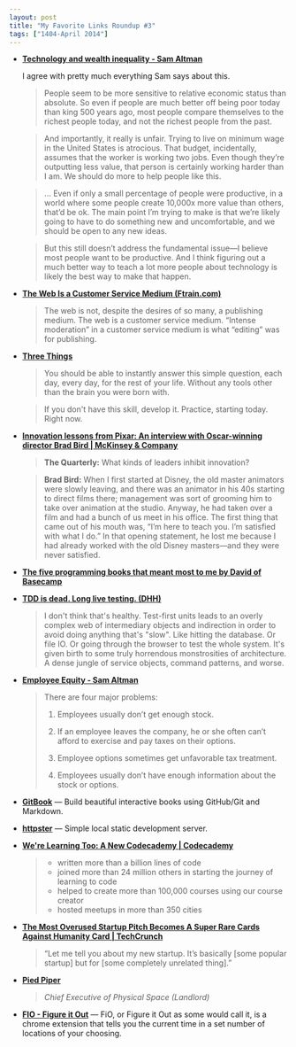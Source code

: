 ```yaml
---
layout: post
title: "My Favorite Links Roundup #3"
tags: ["1404-April 2014"]
---
```


* <i class="fa fa-thumbs-o-up"></i> **[Technology and wealth inequality - Sam Altman](http://blog.samaltman.com/technology-and-wealth-inequality)**

    I agree with pretty much everything Sam says about this.

    > People seem to be more sensitive to relative economic status than absolute. So even if people are much better off being poor today than king 500 years ago, most people compare themselves to the richest people today, and not the richest people from the past.

    > And importantly, it really is unfair.  Trying to live on minimum wage in the United States is atrocious. That budget, incidentally, assumes that the worker is working two jobs.  Even though they’re outputting less value, that person is certainly working harder than I am.  We should do more to help people like this.

    > ... Even if only a small percentage of people were productive, in a world where some people create 10,000x more value than others, that’d be ok.  The main point I’m trying to make is that we’re likely going to have to do something new and uncomfortable, and we should be open to any new ideas.

    > But this still doesn’t address the fundamental issue—I believe most people want to be productive.  And I think figuring out a much better way to teach a lot more people about technology is likely the best way to make that happen.

* <i class="fa fa-thumbs-o-up"></i> **[The Web Is a Customer Service Medium (Ftrain.com)](http://www.ftrain.com/wwic.html)**

    > The web is not, despite the desires of so many, a publishing medium. The web is a customer service medium. “Intense moderation” in a customer service medium is what “editing” was for publishing.

* <i class="fa fa-thumbs-o-up"></i> **[Three Things](http://blog.codinghorror.com/three-things/)**

    > You should be able to instantly answer this simple question, each day, every day, for the rest of your life. Without any tools other than the brain you were born with.

    > If you don't have this skill, develop it. Practice, starting today. Right now.

* **[Innovation lessons from Pixar: An interview with Oscar-winning director Brad Bird | McKinsey & Company](http://www.mckinsey.com/insights/innovation/innovation_lessons_from_pixar_an_interview_with_oscar-winning_director_brad_bird)**

    > **The Quarterly:** What kinds of leaders inhibit innovation?

    > **Brad Bird:** When I first started at Disney, the old master animators were slowly leaving, and there was an animator in his 40s starting to direct films there; management was sort of grooming him to take over animation at the studio. Anyway, he had taken over a film and had a bunch of us meet in his office. The first thing that came out of his mouth was, “I’m here to teach you. I’m satisfied with what I do.” In that opening statement, he lost me because I had already worked with the old Disney masters—and they were never satisfied.

* **[The five programming books that meant most to me by David of Basecamp](https://signalvnoise.com/posts/3375-the-five-programming-books-that-meant-most-to-me)**

* **[TDD is dead. Long live testing. (DHH)](http://david.heinemeierhansson.com/2014/tdd-is-dead-long-live-testing.html)**

    > I don't think that's healthy. Test-first units leads to an overly complex web of intermediary objects and indirection in order to avoid doing anything that's "slow". Like hitting the database. Or file IO. Or going through the browser to test the whole system. It's given birth to some truly horrendous monstrosities of architecture. A dense jungle of service objects, command patterns, and worse.

* **[Employee Equity - Sam Altman](http://blog.samaltman.com/employee-equity)**

    > There are four major problems:
    >
    > 1) Employees usually don’t get enough stock.
    >
    > 2) If an employee leaves the company, he or she often can’t afford to exercise and pay taxes on their options.
    >
    > 3) Employee options sometimes get unfavorable tax treatment.
    >
    > 4) Employees usually don’t have enough information about the stock or options.

* **[GitBook](http://www.gitbook.io/)** — Build beautiful interactive books using GitHub/Git and Markdown.

* **[httpster](http://simbco.github.io/httpster/)** — Simple local static development server.

* **[We're Learning Too: A New Codecademy | Codecademy](http://www.codecademy.com/blog/136-we-re-learning-too-a-new-codecademy)**

    > * written more than a billion lines of code
    > * joined more than 24 million others in starting the journey of learning to code
    > * helped to create more than 100,000 courses using our course creator
    > * hosted meetups in more than 350 cities

* **[The Most Overused Startup Pitch Becomes A Super Rare Cards Against Humanity Card | TechCrunch](http://techcrunch.com/2014/04/14/the-most-overused-startup-pitch-becomes-a-cards-against-humanity-card-but-you-probably-wont-ever-see-it/)**

    > “Let me tell you about my new startup. It’s basically [some popular startup] but for [some completely unrelated thing].”

* **[Pied Piper](http://www.piedpiper.com/#the-crew)**

    > *Chief Executive of Physical Space (Landlord)*

* **[FIO - Figure it Out](http://www.fioapp.co/)** — FiO, or Figure it Out as some would call it, is a chrome extension that tells you the current time in a set number of locations of your choosing.

